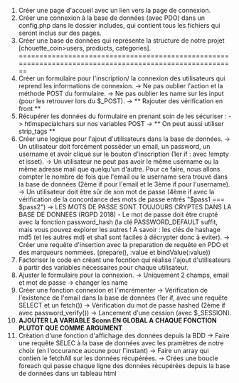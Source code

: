 1. Créer une page d'accueil avec un lien vers la page de connexion.
2. Créer une connexion à la base de données (avec PDO) dans un config.php dans le dossier includes, qui contient tous les fichiers qui seront inclus sur des pages. 
3. Créer une base de données qui représente la structure de notre projet [chouette_coin>users, products, categories].
========================================================================================================
4. Créer un formulaire pour l'inscription/ la connexion des utilisateurs qui reprend les informations de connexion. 
    -> Ne pas oublier l'action et la méthode POST du formulaire.
    -> Ne pas oublier les name sur les input (pour les retrouver lors du $_POST).
    -> ** Rajouter des vérification en front ** 
5. Récupérer les données du formulaire en prenant soin de les sécuriser : 
    -> htlmspecialchars sur nos variables POST
    -> ** On peut aussi utiliser strip_tags **
6. Créer une logique pour l'ajout d'utilisateurs dans la base de données. 
    -> Un utilisateur doit forcément posséder un email, un password, un username et avoir cliqué sur le bouton d'inscription (1er if : avec !empty et isset).
    -> Un utilisateur ne peut pas avoir le même username ou la même adresse mail que quelqu'un d'autre. Pour ce faire, nous allons compter le nombre de fois que l'email ou le username sera trouvé dans la base de données (2ème if pour l'email et le 3ème if pour l'username).
    -> Un utilisateur doit être sûr de son mot de passe (4ème if avec la vérification de la concordance des mots de passe entrés "$pass1 === $pass2")
    -> LES MOTS DE PASSE SONT TOUJOURS CRYPTES DANS LA BASE DE DONNEES (RGPD 2018) - Le mot de passe doit être crupté avec la fonction password_hash (la clé PASSWORD_DEFAULT suffit, mais vous pouvez explorer les autres ! A savoir : les clés de hashage md5 (et les autres md) et sha1 sont faciles à décrypter donc à eviter).
    -> Créer une requête d'insertion avec la preparation de requête en PDO et des marqueurs nommées. (prepare(), :value et bindValue(:value))
7. Factoriser le code en créant une focntion qui réalise l'ajout d'utilisateurs à partir des variables nécessaires pour chaque utilisateur. 
8. Ajuster le formulaire pour la connexion. 
    -> Uniquement 2 champs, email et mot de passe
    -> changer les name
9. Créer une fonction connexion et l'imcrémenter
    -> Vérification de l'existence de l'email dans la base de données (1er if, avec une requête SELECT et un fetch())
    -> Vérification du mot de passe hashed (2ème if avec password_verify())
    -> Lancement d'une cession (avec $_SESSION).
10. **AJOUTER LA VARIABLE $conn EN GLOBAL A CHAQUE FONCTION PLUTOT QUE COMME ARGUMENT**
11. Création d'une fonction d'affichage des données depuis la BDD
    -> Faire une requête SELEC à la base de données avec les pramètres de notre choix (en l'occurance aucune pour l'instant)
    -> Faire un array qui contien le fetchAll sur les données récupérées.
    -> Crées une boucle foreach qui passe chaque ligne des données récupérées depuis la base de données dans un tableau html
